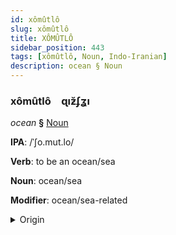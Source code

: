 ```yaml
---
id: xômûtlô
slug: xômûtlô
title: XÔMÛTLÔ
sidebar_position: 443
tags: [xômûtlô, Noun, Indo-Iranian]
description: ocean § Noun
---
```


### xômûtlô&emsp;<span kind="abugida">ɋıƶ̆ʄʓı</span>

*ocean* **§** [Noun](../../tags/Noun)

**IPA**: /ˈʃo.mut.lo/

**Verb**: to be an ocean/sea

**Noun**: ocean/sea

**Modifier**: ocean/sea-related

<details>
    <summary>Origin</summary>
    Bengali সমুদ্র śomudro /ʃo.mud.ro/<br/>
    <em>Indo-Iranian Language Family</em>
</details>